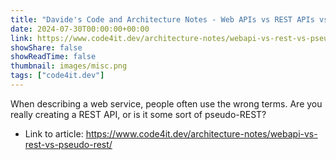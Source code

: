 ```yaml
---
title: "Davide's Code and Architecture Notes - Web APIs vs REST APIs vs pseudo-REST APIs"
date: 2024-07-30T00:00:00+00:00
link: https://www.code4it.dev/architecture-notes/webapi-vs-rest-vs-pseudo-rest/
showShare: false
showReadTime: false
thumbnail: images/misc.png
tags: ["code4it.dev"]
---
```

When describing a web service, people often use the wrong terms. Are you really creating a REST API, or is it some sort of pseudo-REST?

- Link to article: https://www.code4it.dev/architecture-notes/webapi-vs-rest-vs-pseudo-rest/